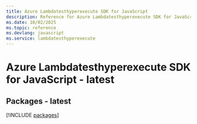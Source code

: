 ```yaml
---
title: Azure Lambdatesthyperexecute SDK for JavaScript
description: Reference for Azure Lambdatesthyperexecute SDK for JavaScript
ms.date: 10/02/2025
ms.topic: reference
ms.devlang: javascript
ms.service: lambdatesthyperexecute
---
```

# Azure Lambdatesthyperexecute SDK for JavaScript - latest
## Packages - latest
[!INCLUDE [packages](lambdatesthyperexecute-index.md)]